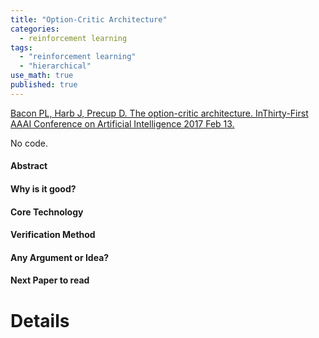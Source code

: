 ```yaml
---
title: "Option-Critic Architecture"
categories:
  - reinforcement learning
tags:
  - "reinforcement learning"
  - "hierarchical"
use_math: true
published: true
---
```


[Bacon PL, Harb J, Precup D. The option-critic architecture. InThirty-First AAAI Conference on Artificial Intelligence 2017 Feb 13.](http://citeseerx.ist.psu.edu/viewdoc/download?doi=10.1.1.14.2402&rep=rep1&type=pdf)

No code.

####  Abstract
#### Why is it good?
#### Core Technology
#### Verification Method
#### Any Argument or Idea?
#### Next Paper to read

# Details
